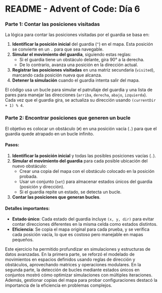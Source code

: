 # **README \- Advent of Code: Día 6**

### **Parte 1: Contar las posiciones visitadas**

La lógica para contar las posiciones visitadas por el guardia se basa en:

1. **Identificar la posición inicial** del guardia (`^`) en el mapa. Esta posición se convierte en un `.` para que sea navegable.  
2. **Simular el movimiento del guardia**, siguiendo estas reglas:  
   * Si el guardia tiene un obstáculo delante, gira 90° a la derecha.  
   * De lo contrario, avanza una posición en la dirección actual.  
3. **Registrar las posiciones visitadas** en una matriz secundaria (`visited`), marcando cada posición nueva que alcanza.  
4. **Detener la simulación** cuando el guardia intenta salir del mapa.

El código usa un bucle para simular el patrullaje del guardia y una lista de pares para manejar las direcciones (`arriba`, `derecha`, `abajo`, `izquierda`). Cada vez que el guardia gira, se actualiza su dirección usando `(currentDir + 1) % 4`.

### **Parte 2: Encontrar posiciones que generen un bucle**

El objetivo es colocar un obstáculo (`#`) en una posición vacía (`.`) para que el guardia quede atrapado en un bucle infinito.

#### **Pasos:**

1. **Identificar la posición inicial** y todas las posibles posiciones vacías (`.`).  
2. **Simular el movimiento del guardia** para cada posible ubicación del nuevo obstáculo:  
   * Crear una copia del mapa con el obstáculo colocado en la posición probada.  
   * Usar un conjunto (`set`) para almacenar estados únicos del guardia (posición y dirección).  
   * Si el guardia repite un estado, se detecta un bucle.  
3. **Contar las posiciones que generan bucles**.

#### **Detalles importantes:**

* **Estado único**: Cada estado del guardia incluye `(x, y, dir)` para evitar contar direcciones diferentes en la misma celda como estados distintos.  
* **Eficiencia**: Se copia el mapa original para cada prueba, y se verifica cada posición vacía, lo que es costoso pero manejable en mapas pequeños.

Este ejercicio ha permitido profundizar en simulaciones y estructuras de datos avanzadas. En la primera parte, se reforzó el modelado de movimientos en espacios definidos usando reglas de dirección y obstáculos, aprovechando matrices y operaciones modulares. En la segunda parte, la detección de bucles mediante estados únicos en conjuntos mostró cómo optimizar simulaciones con múltiples iteraciones. Además, gestionar copias del mapa para probar configuraciones destacó la importancia de la eficiencia en problemas complejos.
